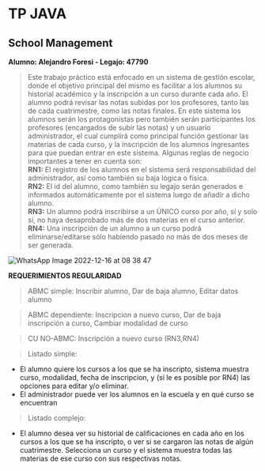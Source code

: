 # TP JAVA
## School Management

**Alumno: Alejandro Foresi - Legajo: 47790**

>Este trabajo práctico está enfocado en un sistema de gestión escolar, donde el objetivo principal del mismo es facilitar a los alumnos su historial académico y la inscripción a un curso durante cada año. El alumno podrá revisar las notas subidas por los profesores, tanto las de cada cuatrimestre, como las notas finales. En este sistema los alumnos serán los protagonistas pero también serán participantes los profesores (encargados de subir las notas) y un usuario administrador, el cual cumplirá como principal función gestionar las materias de cada curso, y la inscripción de los alumnos ingresantes para que puedan entrar en este sistema.
>Algunas reglas de negocio importantes a tener en cuenta son:<br />
**RN1:** El registro de los alumnos en el sistema será responsabilidad del administrador, así como también su baja lógica o física.<br />
**RN2:** El id del alumno, como también su legajo serán generados e informados automáticamente por el sistema luego de añadir a dicho alumno.<br />
**RN3:** Un alumno podrá inscribirse a un ÚNICO curso por año, sí y solo sí, no haya desaprobado más de dos materias en el curso anterior.<br />
**RN4:** Una inscripción de un alumno a un curso podrá eliminarse/editarse sólo habiendo pasado no más de dos meses de ser generada.<br />

![WhatsApp Image 2022-12-16 at 08 38 47](https://user-images.githubusercontent.com/103225088/208100861-cfe03e32-f259-4061-bd30-1c96b09a3103.jpeg)


**REQUERIMIENTOS REGULARIDAD**

>ABMC simple: Inscribir alumno, Dar de baja alumno, Editar datos alumno<br />

>ABMC dependiente: Inscripcion a nuevo curso, Dar de baja inscripción a curso, Cambiar modalidad de curso<br />

>CU NO-ABMC: Inscripción a nuevo curso (RN3,RN4)

>Listado simple: 
  - El alumno quiere los cursos a los que se ha inscripto, sistema muestra curso, modalidad, fecha de inscripcion, y (si le es posible por RN4) las opciones para editar     y/o eliminar.<br />
  - El administrador puede ver los alumnos en la escuela y en qué curso se encuentran<br />

>Listado complejo: 
  - El alumno desea ver su historial de calificaciones en cada año en los cursos a los que se ha inscripto, o ver si se cargaron las notas de algún cuatrimestre.             Selecciona un curso y el sistema muestra todas las materias de ese curso con sus respectivas notas.<br />
